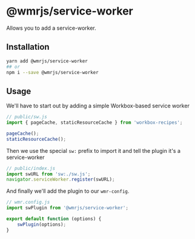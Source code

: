 # @wmrjs/service-worker

Allows you to add a service-worker.

## Installation

```sh
yarn add @wmrjs/service-worker
## or
npm i --save @wmrjs/service-worker
```

## Usage

We'll have to start out by adding a simple Workbox-based service worker

```js
// public/sw.js
import { pageCache, staticResourceCache } from 'workbox-recipes';

pageCache();
staticResourceCache();
```

Then we use the special `sw:` prefix to import it and tell the plugin it's a service-worker

```js
// public/index.js
import swURL from 'sw:./sw.js';
navigator.serviceWorker.register(swURL);
```

And finally we'll add the plugin to our `wmr-config`.

```js
// wmr.config.js
import swPlugin from '@wmrjs/service-worker';

export default function (options) {
	swPlugin(options);
}
```
